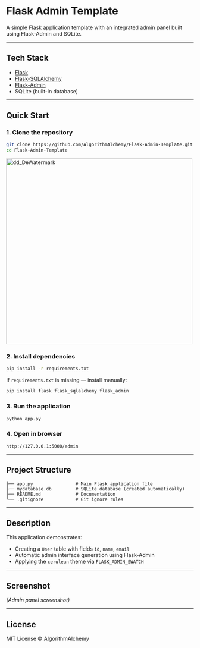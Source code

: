 # Flask Admin Template

A simple Flask application template with an integrated admin panel built using Flask-Admin and SQLite.

---

## Tech Stack

* [Flask](https://flask.palletsprojects.com/)
* [Flask-SQLAlchemy](https://flask-sqlalchemy.palletsprojects.com/)
* [Flask-Admin](https://flask-admin.readthedocs.io/)
* SQLite (built-in database)

---

## Quick Start

### 1. Clone the repository

```bash
git clone https://github.com/AlgorithmAlchemy/Flask-Admin-Template.git
cd Flask-Admin-Template
```

<p align="left">
  <img src="https://github.com/user-attachments/assets/f6759825-6203-45e8-b394-44275be372c6" alt="dd_DeWatermark" width="500" />
</p>

### 2. Install dependencies

```bash
pip install -r requirements.txt
```

If `requirements.txt` is missing — install manually:

```bash
pip install flask flask_sqlalchemy flask_admin
```

### 3. Run the application

```bash
python app.py
```

### 4. Open in browser

```
http://127.0.0.1:5000/admin
```

---

## Project Structure

```
├── app.py                # Main Flask application file
├── mydatabase.db         # SQLite database (created automatically)
├── README.md             # Documentation
└── .gitignore            # Git ignore rules
```

---

## Description

This application demonstrates:

* Creating a `User` table with fields `id`, `name`, `email`
* Automatic admin interface generation using Flask-Admin
* Applying the `cerulean` theme via `FLASK_ADMIN_SWATCH`

---

## Screenshot

*(Admin panel screenshot)*

---

## License

MIT License © AlgorithmAlchemy
